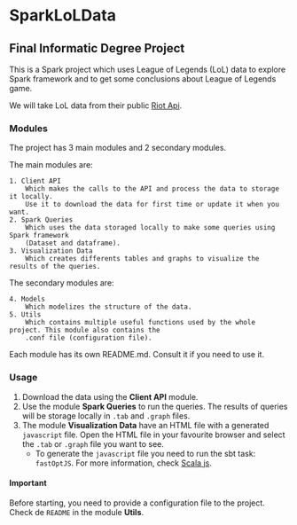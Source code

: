 # SparkLoLData
## Final Informatic Degree Project
This is a Spark project which uses League of Legends (LoL) data to explore Spark framework and 
to get some conclusions about League of Legends game.

We will take LoL data from their public [Riot Api](https://developer.riotgames.com/apis).

### Modules
The project has 3 main modules and 2 secondary modules.

The main modules are:

    1. Client API
        Which makes the calls to the API and process the data to storage it locally. 
        Use it to download the data for first time or update it when you want.
    2. Spark Queries
        Which uses the data storaged locally to make some queries using Spark framework 
        (Dataset and dataframe).
    3. Visualization Data
        Which creates differents tables and graphs to visualize the results of the queries.

The secondary modules are:

    4. Models
        Which modelizes the structure of the data.
    5. Utils
        Which contains multiple useful functions used by the whole project. This module also contains the 
        .conf file (configuration file).
        
Each module has its own README.md. Consult it if you need to use it.

### Usage
1. Download the data using the **Client API** module.
2. Use the module **Spark Queries** to run the queries. The results of queries will be storage locally in `.tab` and 
`.graph` files.
3. The module **Visualization Data** have an HTML file with a generated `javascript` file. Open the HTML file in your favourite
browser and select the `.tab` or `.graph` file you want to see.
    * To generate the `javascript` file you need to run the sbt task: `fastOptJS`. For more information, check 
    [Scala js](https://www.scala-js.org/doc/project/building.html).
    
#### Important
Before starting, you need to provide a configuration file to the project. Check de `README` in the module **Utils**.
